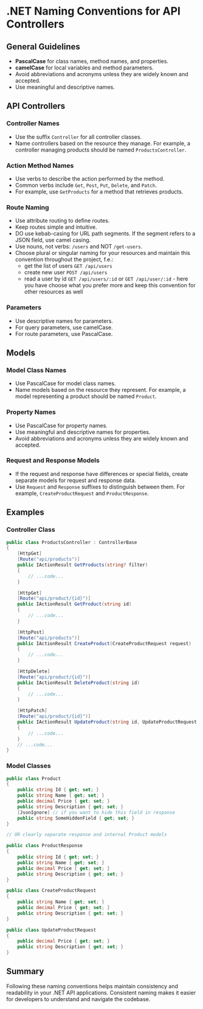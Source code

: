 # .NET Naming Conventions for API Controllers

## General Guidelines
- **PascalCase** for class names, method names, and properties.
- **camelCase** for local variables and method parameters.
- Avoid abbreviations and acronyms unless they are widely known and accepted.
- Use meaningful and descriptive names.

## API Controllers

### Controller Names
- Use the suffix `Controller` for all controller classes.
- Name controllers based on the resource they manage. For example, a controller managing products should be named `ProductsController`.

### Action Method Names
- Use verbs to describe the action performed by the method.
- Common verbs include `Get`, `Post`, `Put`, `Delete`, and `Patch`.
- For example, use `GetProducts` for a method that retrieves products.

### Route Naming
- Use attribute routing to define routes.
- Keep routes simple and intuitive.
- DO use kebab-casing for URL path segments. If the segment refers to a JSON field, use camel casing.
- Use nouns, not verbs: `/users` and NOT `/get-users`.
- Choose plural or singular naming for your resources and maintain this convention throughout the project, f.e.:
    * get the list of users `GET /api/users`
    * create new user `POST /api/users`
    * read a user by id `GET /api/users/:id`  or `GET /api/user/:id` - here you have choose what you prefer more and keep this convention for other resources as well


### Parameters
- Use descriptive names for parameters.
- For query parameters, use camelCase.
- For route parameters, use PascalCase.

## Models

### Model Class Names
- Use PascalCase for model class names.
- Name models based on the resource they represent. For example, a model representing a product should be named `Product`.

### Property Names
- Use PascalCase for property names.
- Use meaningful and descriptive names for properties.
- Avoid abbreviations and acronyms unless they are widely known and accepted.

### Request and Response Models
- If the request and response have differences or special fields, create separate models for request and response data.
- Use `Request` and `Response` suffixes to distinguish between them. For example, `CreateProductRequest` and `ProductResponse`.

## Examples

### Controller Class
```csharp
public class ProductsController : ControllerBase
{
    [HttpGet]
    [Route("api/products")]
    public IActionResult GetProducts(string? filter)
    {
        // ...code...
    }

    [HttpGet]
    [Route("api/product/{id}")]
    public IActionResult GetProduct(string id)
    {
        // ...code...
    }

    [HttpPost]
    [Route("api/products")]
    public IActionResult CreateProduct(CreateProductRequest request)
    {
        // ...code...
    }

    [HttpDelete]
    [Route("api/product/{id}")]
    public IActionResult DeleteProduct(string id)
    {
        // ...code...
    }

    [HttpPatch]
    [Route("api/product/{id}")]
    public IActionResult UpdateProduct(string id, UpdateProductRequest request)
    {
        // ...code...
    }
    // ...code...
}
```

### Model Classes
```csharp
public class Product
{
    public string Id { get; set; }
    public string Name { get; set; }
    public decimal Price { get; set; }
    public string Description { get; set; }
    [JsonIgnore] // if you want to hide this field in response
    public string SomeHiddenField { get; set; }
}

// OR clearly separate response and internal Product models

public class ProductResponse
{
    public string Id { get; set; }
    public string Name { get; set; }
    public decimal Price { get; set; }
    public string Description { get; set; }
}

public class CreateProductRequest
{
    public string Name { get; set; }
    public decimal Price { get; set; }
    public string Description { get; set; }
}

public class UpdateProductRequest
{
    public decimal Price { get; set; }
    public string Description { get; set; }
}
```

## Summary
Following these naming conventions helps maintain consistency and readability in your .NET API applications. 
Consistent naming makes it easier for developers to understand and navigate the codebase.
